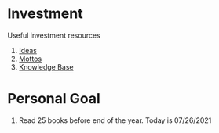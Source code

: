 # Investment
Useful investment resources 

1. [Ideas](./ideas.md)
2. [Mottos](./mottos.md)
3. [Knowledge Base](./kb.md)


# Personal Goal

1. Read 25 books before end of the year. Today is 07/26/2021

